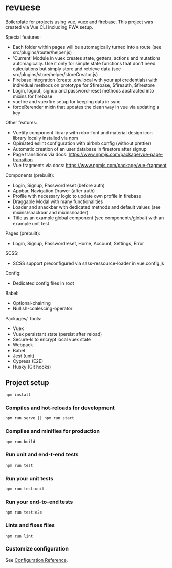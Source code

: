 # revuese
Boilerplate for projects using vue, vuex and firebase. This project was created via Vue CLI including PWA setup.

Special features:
- Each folder within pages will be automagically turned into a route (see src/plugins/router/helper.js) 
- 'Current' Module in vuex creates state, getters, actions and mutations automagically. Use it only for simple state functions that don't need calculations but simply store and retrieve data (see src/plugins/store/helper/storeCreator.js) 
- Firebase integration (create .env.local with your api credentials) with individual methods on prototype for $firebase, $fireauth, $firestore
- Login, logout, signup and password-reset methods abstracted into mixins for firebase
- vuefire and vuexfire setup for keeping data in sync
- forceRerender mixin that updates the clean way in vue via updating a key

Other features:
- Vuetify component library with robo-font and material design icon library locally installed via npm 
- Opiniated eslint configuration with airbnb config (without prettier)
- Automatic creation of an user database in firestore after signup
- Page transitions via docs: https://www.npmjs.com/package/vue-page-transition
- Vue fragments via docs: https://www.npmjs.com/package/vue-fragment

Components (prebuilt):
- Login, Signup, Passwordreset (before auth)
- Appbar, Navigation Drawer (after auth)
- Profile with necessary logic to update own profile in firebase
- Draggable Modal with many functionalities
- Loader and snackbar with dedicated methods and default values (see mixins/snackbar and mixins/loader)
- Title as an example global component (see components/global) with an example unit test

Pages (prebuilt):
- Login, Signup, Passwordreset, Home, Account, Settings, Error

SCSS:
- SCSS support preconfigured via sass-ressource-loader in vue.config.js

Config:
- Dedicated config files in root

Babel:
- Optional-chaining
- Nullish-coalescing-operator

Packages/ Tools:
- Vuex
- Vuex persistant state (persist after reload)
- Secure-ls to encrypt local vuex state
- Webpack
- Babel
- Jest (unit)
- Cypress (E2E)
- Husky (Git hooks)


## Project setup
```
npm install
```

### Compiles and hot-reloads for development
```
npm run serve || npm run start
```

### Compiles and minifies for production
```
npm run build
```

### Run unit and end-t-end tests
```
npm run test
```

### Run your unit tests
```
npm run test:unit
```

### Run your end-to-end tests
```
npm run test:e2e
```

### Lints and fixes files
```
npm run lint
```

### Customize configuration
See [Configuration Reference](https://cli.vuejs.org/config/).
